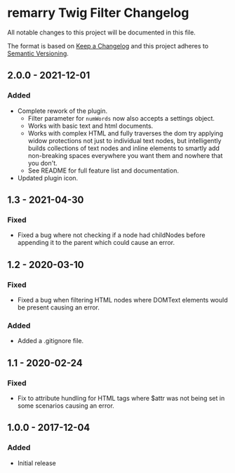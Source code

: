 # remarry Twig Filter Changelog

All notable changes to this project will be documented in this file.

The format is based on [Keep a Changelog](http://keepachangelog.com/) and this project adheres to [Semantic Versioning](http://semver.org/).

## 2.0.0 - 2021-12-01
### Added
- Complete rework of the plugin.
  - Filter parameter for `numWords` now also accepts a settings object.
  - Works with basic text and html documents.
  - Works with complex HTML and fully traverses the dom try applying widow protections not just to individual text nodes, but intelligently builds collections of text nodes and inline elements to smartly add non-breaking spaces everywhere you want them and nowhere that you don't.
  - See README for full feature list and documentation.
- Updated plugin icon.

## 1.3 - 2021-04-30
### Fixed
- Fixed a bug where not checking if a node had childNodes before appending it to the parent which could cause an error.

## 1.2 - 2020-03-10
### Fixed
- Fixed a bug when filtering HTML nodes where DOMText elements would be present causing an error.
### Added
- Added a .gitignore file.

## 1.1 - 2020-02-24
### Fixed
- Fix to attribute hundling for HTML tags where $attr was not being set in some scenarios causing an error.

## 1.0.0 - 2017-12-04
### Added
- Initial release
